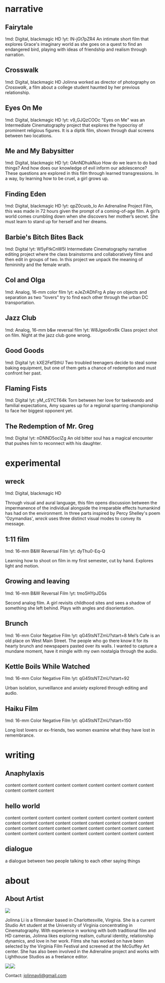 <svg id=fun viewbox='-1000,-1000, 2000, 2000'></svg>

# narrative

## Fairytale
!md: Digital, blackmagic HD
!yt: lN-jGt7pZR4
An intimate short film that explores Grace's imaginary world as she goes on a quest to find an endangered bird, playing with ideas of friendship and realism through narration.

## Crosswalk
!md: Digital, blackmagic HD
Jolinna worked as director of photography on _Crosswalk_, a film about a college student haunted by her previous relationship.

## Eyes On Me
!md: Digital, blackmagic HD
!yt: v9_GJQzCOOc
"Eyes on Me" was an Intermediate Cinematography project that explores the hypocrisy of prominent religious figures. It is a diptik film, shown through dual screens between two locations.


## Me and My Babysitter
!md: Digital, blackmagic HD
!yt: OAnNDhukNuo
How do we learn to do bad things? And how does our knowledge of evil inform our adolescence? These questions are explored in this film through learned transgressions. In a way, by learning how to be cruel, a girl grows up.

## Finding Eden
!md: Digital, blackmagic HD
!yt: qpZ0cuob_Io
An Adrenaline Project Film, this was made in 72 hours given the prompt of a coming-of-age film. A girl’s world comes crumbling down when she discovers her mother’s secret. She must learn to stand up for herself and her dreams.

## Barbie's Bitch Bites Back
!md: Digital
!yt: W5yFtkCnW5I
Intermediate Cinematography narrative editing project where the class brainstorms and collaboratively films and then edit in groups of two. In this project we unpack the meaning of femininity and the female wrath.

## Col and Olga
!md: Analog, 16-mm color film
!yt: eJeZrADhFrg
A play on objects and separation as two "lovers" try to find each other through the urban DC transportation.

## Jazz Club
!md: Analog, 16-mm b&w reversal film
!yt: W8Jgeo6rx6k
Class project shot on film. Night at the jazz club gone wrong.

## Good Goods
!md: Digital
!yt: kXE2FefSthU
Two troubled teenagers decide to steal some baking equipment, but one of them gets a chance of redemption and must confront her past.

## Flaming Fists
!md: Digital
!yt: yM_cSYCT64k
Torn between her love for taekwondo and familial expectations, Amy squares up for a regional sparring championship to face her biggest opponent yet.

## The Redemption of Mr. Greg
!md: Digital
!yt: nDNND5ocIZg
An old bitter soul has a magical encounter that pushes him to reconnect with his daughter.


# experimental

## wreck
!md: Digital, blackmagic HD

Through visual and aural language, this film opens discussion between the impermanence of the individual alongside the irreparable effects humankind has had on the environment. In three parts inspired by Percy Shelley's poem 'Ozymandias', _wreck_ uses three distinct visual modes to convey its message.

## 1:11 film
!md: 16-mm B&W Reversal Film
!yt: dyThu0-Eq-Q

Learning how to shoot on film in my first semester, cut by hand. Explores light and motion.

## Growing and leaving
!md: 16-mm B&W Reversal Film
!yt: tmo5HYpJDSs

Second analog film. A girl revisits childhood sites and sees a shadow of something she left behind. Plays with angles and disorientation.

## Brunch
!md: 16-mm Color Negative Film
!yt: qG45tsNTZmU?start=8
Mel’s Cafe is an old place on West Main Street. The people who go there know it for its hearty brunch and newspapers pasted over its walls. I wanted to capture a mundane moment, have it mingle with my own nostalgia through the audio.

## Kettle Boils While Watched
!md: 16-mm Color Negative Film
!yt: qG45tsNTZmU?start=92

Urban isolation, surveillance and anxiety explored through editing and audio.

## Haiku Film
!md: 16-mm Color Negative Film
!yt: qG45tsNTZmU?start=150

Long lost lovers or ex-friends, two women examine what they have lost in remembrance.

# writing

## Anaphylaxis
content content content content content content content content content content content content

## hello world

content content content content content content content content content content content content content content content content content content content content content content content content content content content content content content content content content content content content

## dialogue

a dialogue between two people talking to each other saying things

# about

## About Artist

<div id=about-pictures-a><img src=media/profile/2.webp></div>

Jolinna Li is a filmmaker based in Charlottesville, Virginia. She is a current Studio Art student at the University of Virginia concentrating in Cinematography. With experience in working with both traditional film and HD cameras, Jolinna likes exploring realism, cultural identity, relationship dynamics, and love in her work. Films she has worked on have been selected by the Virginia Film Festival and screened at the McGuffey Art center. She has also been involved in the Adrenaline project and works with Lighthouse Studios as a freelance editor.

<div id=about-pictures-b><img src=media/profile/1.webp><img src=media/profile/3.webp></div>

Contact: <a href='mailto:jolinnayli@gmail.com'>jolinnayli@gmail.com</a>
